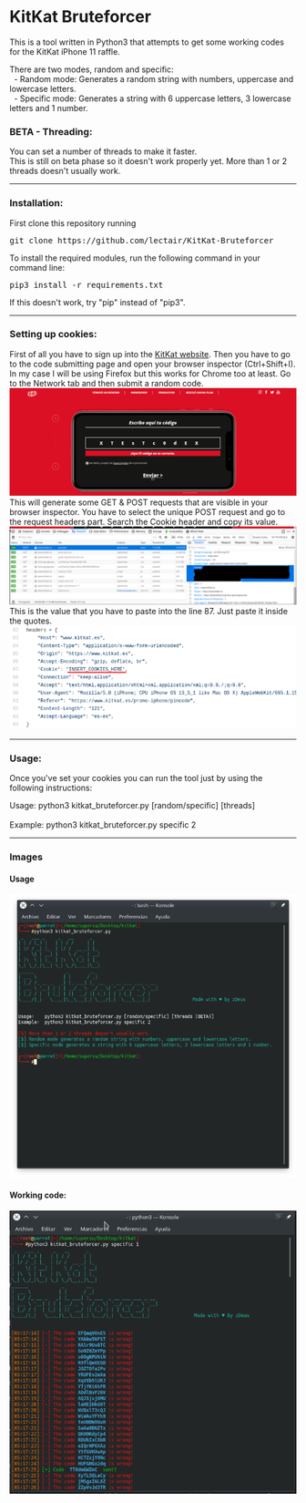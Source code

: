 <h1>KitKat Bruteforcer</h1>

This is a tool written in Python3 that attempts to get some working codes for the KitKat iPhone 11 raffle.

There are two modes, random and specific:<br>
    &nbsp;&nbsp;- Random mode: Generates a random string with numbers, uppercase and lowercase letters.<br>
    &nbsp;&nbsp;- Specific mode: Generates a string with 6 uppercase letters, 3 lowercase letters and 1 number.

<h3>BETA - Threading:</h3>
You can set a number of threads to make it faster.<br>
This is still on beta phase so it doesn't work properly yet.
More than 1 or 2 threads doesn't usually work.
<hr>
<h3>Installation:</h3>
First clone this repository running <pre>git clone https://github.com/lectair/KitKat-Bruteforcer</pre>
To install the required modules, run the following command in your command line: <pre>pip3 install -r requirements.txt</pre>
If this doesn't work, try "pip" instead of "pip3".

<hr>
<h3>Setting up cookies:</h3>
First of all you have to sign up into the <a href="https://www.kitkat.es/promo-iphone/">KitKat website</a>. Then you have to go to the code submitting page and open your browser inspector (Ctrl+Shift+I).<br>In my case I will be using Firefox but this works for Chrome too at least. Go to the Network tab and then submit a random code.
<img src="https://raw.githubusercontent.com/lectair/KitKat-Bruteforcer/master/img/cookies1.png" alt="Sending code" style="size:2%;"><br>
This will generate some GET & POST requests that are visible in your browser inspector. You have to select the unique POST request and go to the request headers part. Search the Cookie header and copy its value.
<img src="https://raw.githubusercontent.com/lectair/KitKat-Bruteforcer/master/img/cookies2.png" alt="Browser Inspector" style="size:2%;"><br>
This is the value that you have to paste into the line 87. Just paste it inside the quotes.
<img src="https://raw.githubusercontent.com/lectair/KitKat-Bruteforcer/master/img/cookies3.png" alt="Paste the cookies" style="size:2%;"><br>

<hr>
<h3>Usage:</h3>
Once you've set your cookies you can run the tool just by using the following instructions:<br>

Usage:    python3 kitkat_bruteforcer.py [random/specific] [threads]<br><br>
Example:  python3 kitkat_bruteforcer.py specific 2

<hr>
<h3>Images</h3>
<h4>Usage</h4>
<img src="https://raw.githubusercontent.com/lectair/KitKat-Bruteforcer/master/img/usage.png" alt="Usage" style="size:2%;">
<h4>Working code:</h4>
<img src="https://raw.githubusercontent.com/lectair/KitKat-Bruteforcer/master/img/code_sent.png" alt="Code sent" style="size:2%;">
